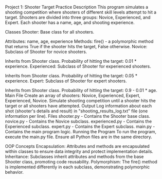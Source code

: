Project 1: Shooter Target Practice
Description
This program simulates a shooting competition where shooters of different skill levels attempt to hit a target. Shooters are divided into three groups: Novice, Experienced, and Expert. Each shooter has a name, age, and shooting experience.

Classes
Shooter: Base class for all shooters.

Attributes: name, age, experience
Methods: fire() - a polymorphic method that returns True if the shooter hits the target, False otherwise.
Novice: Subclass of Shooter for novice shooters.

Inherits from Shooter class.
Probability of hitting the target: 0.01 * experience.
Experienced: Subclass of Shooter for experienced shooters.

Inherits from Shooter class.
Probability of hitting the target: 0.05 * experience.
Expert: Subclass of Shooter for expert shooters.

Inherits from Shooter class.
Probability of hitting the target: 0.9 - 0.01 * age.
Main File
Create an array of shooters: Novice, Experienced, Expert, Experienced, Novice.
Simulate shooting competition until a shooter hits the target or all shooters have attempted.
Output
Log information about each shot (shooter's details and result) in "shooting_results_log.txt" file (one information per line).
Files
shooter.py - Contains the Shooter base class.
novice.py - Contains the Novice subclass.
experienced.py - Contains the Experienced subclass.
expert.py - Contains the Expert subclass.
main.py - Contains the main program logic.
Running the Program
To run the program, execute the main.py file. Ensure all Python files are in the same directory.

OOP Concepts
Encapsulation: Attributes and methods are encapsulated within classes to ensure data integrity and protect implementation details.
Inheritance: Subclasses inherit attributes and methods from the base Shooter class, promoting code reusability.
Polymorphism: The fire() method is implemented differently in each subclass, demonstrating polymorphic behavior.
